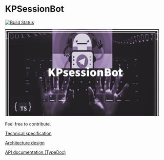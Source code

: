 # KPSessionBot
[![Build Status](https://travis-ci.org/Veetaha/KPSessionBot.svg?branch=master)](https://travis-ci.org/Veetaha/KPSessionBot)

<img src="assets/images/logo.JPEG">

Feel free to contribute.

[Technical specification](https://docs.google.com/document/d/111M-c0z-pJbA6Ff0J_k3KrQSLLfCSkoL7tqfIlSzva8/view)

[Architecture design](https://docs.google.com/document/d/1YVb8NOd-jz8N__mbREepm4Akqark6K0S2IFK0QeeSAE/view?usp=sharing)

[API documentation (TypeDoc)](https://veetaha.github.io/KPSessionBot)